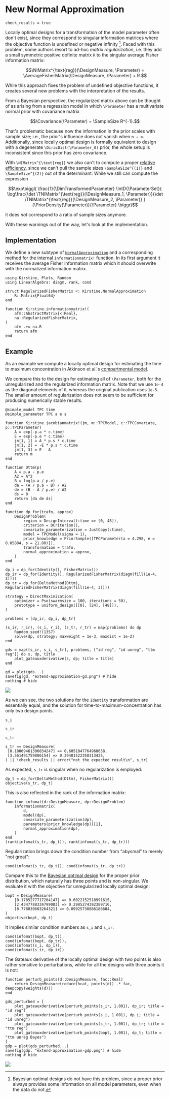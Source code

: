 # New Normal Approximation

```@setup main
check_results = true
```

Locally optimal designs for a transformation of the model parameter often don't exist,
since they correspond to singular information matrices
where the objective function is undefined or negative infinity [^fn1].
Faced with this problem,
some authors resort to ad-hoc _matrix regularization_,
i.e. they add a small symmetric positive definite matrix ``R`` to the singular average Fisher information matrix:

[^fn1]: Bayesian optimal designs do not have this problem, since a proper prior always provides some information on all model parameters, even when the data do not.
```math
\NIMatrix^{\text{reg}}(\DesignMeasure, \Parameter)
=
\AverageFisherMatrix(\DesignMeasure, \Parameter)
+
R.
```

While this approach fixes the problem of undefined objective functions,
it creates several new problems with the interpretation of the results.

From a Bayesian perspective,
the regularized matrix above can be thought of as arising from a regression model
in which ``\Parameter`` has a multivariate normal prior with covariance matrix

```math
\Covariance(\Parameter) = \SampleSize R^{-1}.
```

That's problematic because now the information in the prior scales with sample size;
i.e., the prior's influence does not vanish when ``n → ∞``.
Additionally,
since locally optimal design is formally equivalent to design with a degenerate ``\DiracDist(\Parameter_0)`` prior,
the whole setup is inconsistent since this prior has zero covariance.

With ``\NIMatrix^{\text{reg}}`` we also can't to compute a proper [relative efficiency](math.md#Efficiency),
since we can't pull the sample sizes ``\SampleSize^{(1)}`` and ``\SampleSize^{(2)}`` out of the determinant.
While we still can compute the expression

```math
\exp\biggl(
\frac{1}{\DimTransformedParameter}
\IntD{\ParameterSet}{
\log\frac{\det \TNIMatrix^{\text{reg}}(\DesignMeasure_1, \Parameter)}{\det \TNIMatrix^{\text{reg}}(\DesignMeasure_2, \Parameter)}
}{\PriorDensity(\Parameter)}{\Parameter}
\biggr)
```

it does _not_ correspond to a ratio of sample sizes anymore.

With these warnings out of the way,
let's look at the implementation.

## Implementation

We define a new subtype of [`NormalApproximation`](@ref)
and a corresponding method for the internal `informationmatrix!` function.
In its first argument it receives the average Fisher information matrix
which it should overwrite with the normalized information matrix.

```@example main
using Kirstine, Plots, Random
using LinearAlgebra: diagm, rank, cond

struct RegularizedFisherMatrix <: Kirstine.NormalApproximation
    R::Matrix{Float64}
end

function Kirstine.informationmatrix!(
    afm::AbstractMatrix{<:Real},
    na::RegularizedFisherMatrix,
)
    afm .+= na.R
    return afm
end
```

## Example

As an example we compute a locally optimal design for estimating the time to maximum concentration
in Atkinson et al.'s [compartmental model](transformations.md).

We compare this to the design for estimating all of ``\Parameter``,
both for the unregularized and the regularized information matrix.
Note that we use `1e-4` as the diagonal elements of `R`,
whereas the original publication uses `1e-5`.
The smaller amount of regularization does not seem to be sufficient
for producing numerically stable results.

```@example main
@simple_model TPC time
@simple_parameter TPC a e s

function Kirstine.jacobianmatrix!(jm, m::TPCModel, c::TPCCovariate, p::TPCParameter)
    A = exp(-p.a * c.time)
    E = exp(-p.e * c.time)
    jm[1, 1] = A * p.s * c.time
    jm[1, 2] = -E * p.s * c.time
    jm[1, 3] = E - A
    return m
end

function Dttm(p)
    A = p.a - p.e
    A2 = A^2
    B = log(p.a / p.e)
    da = (A / p.a - B) / A2
    de = (B - A / p.e) / A2
    ds = 0
    return [da de ds]
end

function dp_for(trafo, approx)
    DesignProblem(
        region = DesignInterval(:time => [0, 48]),
        criterion = DCriterion(),
        covariate_parameterization = JustCopy(:time),
        model = TPCModel(sigma = 1),
        prior_knowledge = PriorSample([TPCParameter(a = 4.298, e = 0.05884, s = 21.80)]),
        transformation = trafo,
        normal_approximation = approx,
    )
end

dp_i = dp_for(Identity(), FisherMatrix())
dp_ir = dp_for(Identity(), RegularizedFisherMatrix(diagm(fill(1e-4, 3))))
dp_tr = dp_for(DeltaMethod(Dttm), RegularizedFisherMatrix(diagm(fill(1e-4, 3))))

strategy = DirectMaximization(
    optimizer = Pso(swarmsize = 100, iterations = 50),
    prototype = uniform_design([[0], [24], [48]]),
)

problems = [dp_ir, dp_i, dp_tr]

(s_ir, r_ir), (s_i, r_i), (s_tr, r_tr) = map(problems) do dp
    Random.seed!(1357)
    solve(dp, strategy; maxweight = 1e-3, maxdist = 1e-2)
end

gds = map([s_ir, s_i, s_tr], problems, ["id reg", "id unreg", "ttm reg"]) do s, dp, title
    plot_gateauxderivative(s, dp; title = title)
end

gd = plot(gds...)
savefig(gd, "extend-approximation-gd.png") # hide
nothing # hide
```

![](extend-approximation-gd.png)

As we can see,
the two solutions for the `Identity` transformation are essentially equal,
and the solution for time-to-maximum-concentration has only two design points.

```@example main
s_i
```

```@example main
s_ir
```

```@example main
s_tr
```

```@setup main
s_tr == DesignMeasure(
 [0.18009461306034247] => 0.6051847764968658,
 [3.561491759806154] => 0.39481522350313425,
) || !check_results || error("not the expected result\n", s_tr)
```

As expected, `s_tr` is singular when no regularization is employed:

```@example main
dp_t = dp_for(DeltaMethod(Dttm), FisherMatrix())
objective(s_tr, dp_t)
```

This is also reflected in the rank of the information matrix:

```@example main
function infomat(d::DesignMeasure, dp::DesignProblem)
    informationmatrix(
        d,
        model(dp),
        covariate_parameterization(dp),
        parameters(prior_knowledge(dp))[1],
        normal_approximation(dp),
    )
end
(rank(infomat(s_tr, dp_t)), rank(infomat(s_tr, dp_tr)))
```

Regularization brings down the condition number from "abysmal" to merely "not great":

```@example main
cond(infomat(s_tr, dp_t)), cond(infomat(s_tr, dp_tr))
```

Compare this to the [Bayesian optimal design](transformations.md#Time-to-Maximum-Concentration)
for the proper prior distribution,
which naturally has three points and is non-singular.
We evaluate it with the objective for unregularized locally optimal design:

```@example main
bopt = DesignMeasure(
    [0.1785277717204147] => 0.6022152518991615,
    [2.4347788334799083] => 0.2985274392389716,
    [8.778030603264321] => 0.09925730886186684,
)
objective(bopt, dp_t)
```

It implies similar condition numbers as `s_i` and `s_ir`.

```@example main
cond(infomat(bopt, dp_t)),
cond(infomat(bopt, dp_tr)),
cond(infomat(s_i, dp_i)),
cond(infomat(s_ir, dp_ir))
```

The Gateaux derivative of the locally optimal design with two points
is also rather sensitive to perturbations,
while for all the designs with three points it is not:

```@example main
function perturb_points(d::DesignMeasure, fac::Real)
    return DesignMeasure(reduce(hcat, points(d)) .* fac, deepcopy(weights(d)))
end

gds_perturbed = [
    plot_gateauxderivative(perturb_points(s_ir, 1.001), dp_ir; title = "id reg")
    plot_gateauxderivative(perturb_points(s_i, 1.001), dp_i; title = "id unreg")
    plot_gateauxderivative(perturb_points(s_tr, 1.001), dp_tr; title = "ttm reg")
    plot_gateauxderivative(perturb_points(bopt, 1.001), dp_t; title = "ttm unreg Bayes")
]
gdp = plot(gds_perturbed...)
savefig(gdp, "extend-approximation-gdp.png") # hide
nothing # hide
```

![](extend-approximation-gdp.png)
